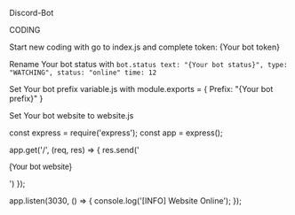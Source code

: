 Discord-Bot


CODING

Start new coding with go to index.js and complete
token: {Your bot token} 

Rename Your bot status with
`bot.status
  text: "{Your bot status}",
  type: "WATCHING",
  status: "online"
  time: 12`

Set Your bot prefix variable.js with
module.exports = {
  Prefix: "{Your bot prefix}"
}


Set Your bot website to website.js

const express = require('express');
const app = express();

app.get('/', (req, res) => {
  res.send('<p style="font-family: Helvetica;">{Your bot website}</p>')
});


app.listen(3030, () => {
  console.log('[INFO] Website Online');
});
           

